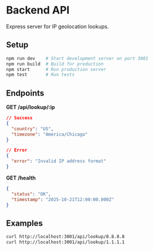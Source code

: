 # Backend API

Express server for IP geolocation lookups.

## Setup

```bash
npm run dev    # Start development server on port 3001
npm run build  # Build for production
npm start      # Run production server
npm test       # Run tests
```

## Endpoints

**GET /api/lookup/:ip**
```json
// Success
{
  "country": "US",
  "timezone": "America/Chicago"
}

// Error
{
  "error": "Invalid IP address format"
}
```

**GET /health**
```json
{
  "status": "OK",
  "timestamp": "2025-10-21T12:00:00.000Z"
}
```

## Examples

```bash
curl http://localhost:3001/api/lookup/8.8.8.8
curl http://localhost:3001/api/lookup/1.1.1.1
```